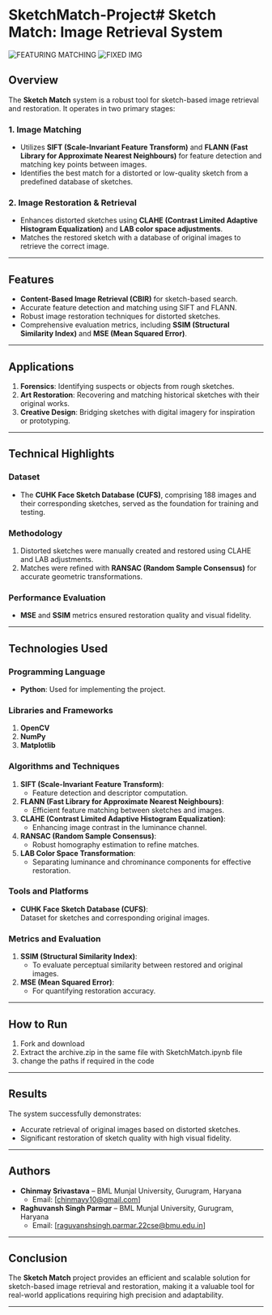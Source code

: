 # SketchMatch-Project# Sketch Match: Image Retrieval System  
![FEATURING MATCHING](https://github.com/user-attachments/assets/11f55d4d-1ef0-4ba0-8132-2f9838c5f1e8)
![FIXED IMG](https://github.com/user-attachments/assets/f11860fa-0124-4005-9b2d-4e66127cab92)

## Overview  
The **Sketch Match** system is a robust tool for sketch-based image retrieval and restoration. It operates in two primary stages:  

### 1. Image Matching  
- Utilizes **SIFT (Scale-Invariant Feature Transform)** and **FLANN (Fast Library for Approximate Nearest Neighbours)** for feature detection and matching key points between images.  
- Identifies the best match for a distorted or low-quality sketch from a predefined database of sketches.  

### 2. Image Restoration & Retrieval  
- Enhances distorted sketches using **CLAHE (Contrast Limited Adaptive Histogram Equalization)** and **LAB color space adjustments**.  
- Matches the restored sketch with a database of original images to retrieve the correct image.  

---

## Features  
- **Content-Based Image Retrieval (CBIR)** for sketch-based search.  
- Accurate feature detection and matching using SIFT and FLANN.  
- Robust image restoration techniques for distorted sketches.  
- Comprehensive evaluation metrics, including **SSIM (Structural Similarity Index)** and **MSE (Mean Squared Error)**.  

---

## Applications  
1. **Forensics**: Identifying suspects or objects from rough sketches.  
2. **Art Restoration**: Recovering and matching historical sketches with their original works.  
3. **Creative Design**: Bridging sketches with digital imagery for inspiration or prototyping.  

---

## Technical Highlights  

### Dataset  
- The **CUHK Face Sketch Database (CUFS)**, comprising 188 images and their corresponding sketches, served as the foundation for training and testing.  

### Methodology  
1. Distorted sketches were manually created and restored using CLAHE and LAB adjustments.  
2. Matches were refined with **RANSAC (Random Sample Consensus)** for accurate geometric transformations.  

### Performance Evaluation  
- **MSE** and **SSIM** metrics ensured restoration quality and visual fidelity.  

---

## Technologies Used  

### Programming Language  
- **Python**: Used for implementing the project.  

### Libraries and Frameworks  
1. **OpenCV**  
2. **NumPy**
3. **Matplotlib**
   
### Algorithms and Techniques  
1. **SIFT (Scale-Invariant Feature Transform)**:  
   - Feature detection and descriptor computation.  
2. **FLANN (Fast Library for Approximate Nearest Neighbours)**:  
   - Efficient feature matching between sketches and images.  
3. **CLAHE (Contrast Limited Adaptive Histogram Equalization)**:  
   - Enhancing image contrast in the luminance channel.  
4. **RANSAC (Random Sample Consensus)**:  
   - Robust homography estimation to refine matches.  
5. **LAB Color Space Transformation**:  
   - Separating luminance and chrominance components for effective restoration.  

### Tools and Platforms  
- **CUHK Face Sketch Database (CUFS)**:  
   Dataset for sketches and corresponding original images.  

### Metrics and Evaluation  
1. **SSIM (Structural Similarity Index)**:  
   - To evaluate perceptual similarity between restored and original images.  
2. **MSE (Mean Squared Error)**:  
   - For quantifying restoration accuracy.  

---

## How to Run 
1. Fork and download  
2. Extract the archive.zip in the same file with SketchMatch.ipynb file
3. change the paths if required in the code

---

## Results  
The system successfully demonstrates:  
- Accurate retrieval of original images based on distorted sketches.  
- Significant restoration of sketch quality with high visual fidelity.  

---

## Authors  
- **Chinmay Srivastava** – BML Munjal University, Gurugram, Haryana  
  - Email: [chinmayy10@gmail.com]  
- **Raghuvansh Singh Parmar** – BML Munjal University, Gurugram, Haryana  
  - Email: [raguvanshsingh.parmar.22cse@bmu.edu.in]  

---

## Conclusion  
The **Sketch Match** project provides an efficient and scalable solution for sketch-based image retrieval and restoration, making it a valuable tool for real-world applications requiring high precision and adaptability.  

---  
